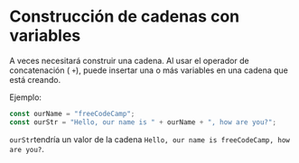 
# Construcción de cadenas con variables

A veces necesitará construir una cadena. Al usar el operador de concatenación ( `+`), puede insertar una o más variables en una cadena que está creando.

Ejemplo:

```js
const ourName = "freeCodeCamp";
const ourStr = "Hello, our name is " + ourName + ", how are you?";

```

`ourStr`tendría un valor de la cadena `Hello, our name is freeCodeCamp, how are you?`.